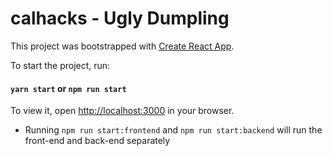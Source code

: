# calhacks - Ugly Dumpling

This project was bootstrapped with [Create React App](https://github.com/facebook/create-react-app).

To start the project, run:

#### `yarn start`  or  `npm run start`

To view it, open [http://localhost:3000](http://localhost:3000) in your browser.

* Running `npm run start:frontend` and `npm run start:backend` will run the front-end and back-end separately
